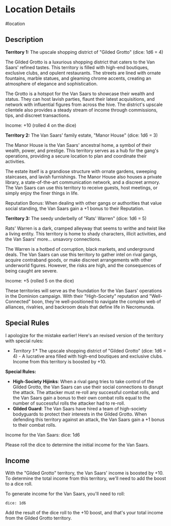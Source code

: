 
# Location Details

#location

## Description
**Territory 1:** The upscale shopping district of "Gilded Grotto" (dice: 1d6 = 4)

The Gilded Grotto is a luxurious shopping district that caters to the Van Saars' refined tastes. This territory is filled with high-end boutiques, exclusive clubs, and opulent restaurants. The streets are lined with ornate fountains, marble statues, and gleaming chrome accents, creating an atmosphere of elegance and sophistication.

The Grotto is a hotspot for the Van Saars to showcase their wealth and status. They can host lavish parties, flaunt their latest acquisitions, and network with influential figures from across the hive. The district's upscale clientele also provides a steady stream of income through commissions, tips, and discreet transactions.

Income: +10 (rolled 4 on the dice)

**Territory 2:** The Van Saars' family estate, "Manor House" (dice: 1d6 = 3)

The Manor House is the Van Saars' ancestral home, a symbol of their wealth, power, and prestige. This territory serves as a hub for the gang's operations, providing a secure location to plan and coordinate their activities.

The estate itself is a grandiose structure with ornate gardens, sweeping staircases, and lavish furnishings. The Manor House also houses a private library, a state-of-the-art communication network, and a discreet armory. The Van Saars can use this territory to receive guests, host meetings, or simply enjoy the finer things in life.

Reputation Bonus: When dealing with other gangs or authorities that value social standing, the Van Saars gain a +1 bonus to their Reputation.

**Territory 3:** The seedy underbelly of "Rats' Warren" (dice: 1d6 = 5)

Rats' Warren is a dark, cramped alleyway that seems to writhe and twist like a living entity. This territory is home to shady characters, illicit activities, and the Van Saars' more... unsavory connections.

The Warren is a hotbed of corruption, black markets, and underground deals. The Van Saars can use this territory to gather intel on rival gangs, acquire contraband goods, or make discreet arrangements with other underworld figures. However, the risks are high, and the consequences of being caught are severe.

Income: +5 (rolled 5 on the dice)

These territories will serve as the foundation for the Van Saars' operations in the Dominion campaign. With their "High-Society" reputation and "Well-Connected" boon, they're well-positioned to navigate the complex web of alliances, rivalries, and backroom deals that define life in Necromunda.

## Special Rules
I apologize for the mistake earlier! Here's an revised version of the territory with special rules:

* *Territory 1:** The upscale shopping district of "Gilded Grotto" (dice: 1d6 = 4) - A lucrative area filled with high-end boutiques and exclusive clubs. Income from this territory is boosted by +10.

**Special Rules:**

* **High-Society Hijinks**: When a rival gang tries to take control of the Gilded Grotto, the Van Saars can use their social connections to disrupt the attack. The attacker must re-roll any successful combat rolls, and the Van Saars gain a bonus to their own combat rolls equal to the number of successful rolls the attacker had to re-roll.
* **Gilded Guard**: The Van Saars have hired a team of high-society bodyguards to protect their interests in the Gilded Grotto. When defending this territory against an attack, the Van Saars gain a +1 bonus to their combat rolls.

Income for the Van Saars:
dice: 1d6

Please roll the dice to determine the initial income for the Van Saars.

## Income
With the "Gilded Grotto" territory, the Van Saars' income is boosted by +10. To determine the total income from this territory, we'll need to add the boost to a dice roll.

To generate income for the Van Saars, you'll need to roll:

`dice: 1d6`

Add the result of the dice roll to the +10 boost, and that's your total income from the Gilded Grotto territory.


